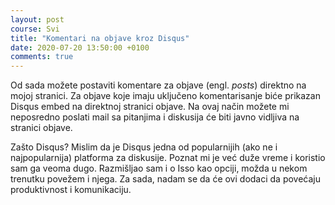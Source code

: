 ```yaml
---
layout: post
course: Svi
title: "Komentari na objave kroz Disqus"
date: 2020-07-20 13:50:00 +0100
comments: true
---
```


Od sada možete postaviti komentare za objave (engl. _posts_) direktno na mojoj stranici. 
Za objave koje imaju uključeno komentarisanje biće prikazan Disqus embed na direktnoj 
stranici objave. Na ovaj način možete mi neposredno poslati mail sa pitanjima i diskusija
će biti javno vidljiva na stranici objave.

Zašto Disqus? Mislim da je Disqus jedna od popularnijih (ako ne i najpopularnija) platforma
za diskusije. Poznat mi je već duže vreme i koristio sam ga veoma dugo. Razmišljao sam i 
o Isso kao opciji, možda u nekom trenutku povežem i njega. Za sada, nadam se da će ovi dodaci
da povećaju produktivnost i komunikaciju.
